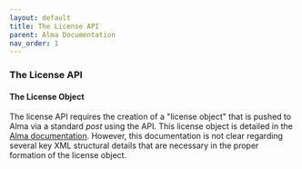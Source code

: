 ```yaml
---
layout: default
title: The License API
parent: Alma Documentation
nav_order: 1
---
```

### The License API


#### The License Object
The license API requires the creation of a "license object" that is pushed to Alma via a standard *post* using the API. This license object is detailed in the [Alma documentation](https://developers.exlibrisgroup.com/alma/apis/docs/xsd/rest_license.xsd/?tags=POST). However, this documentation is not clear regarding several key XML structural details that are necessary in the proper formation of the license object.